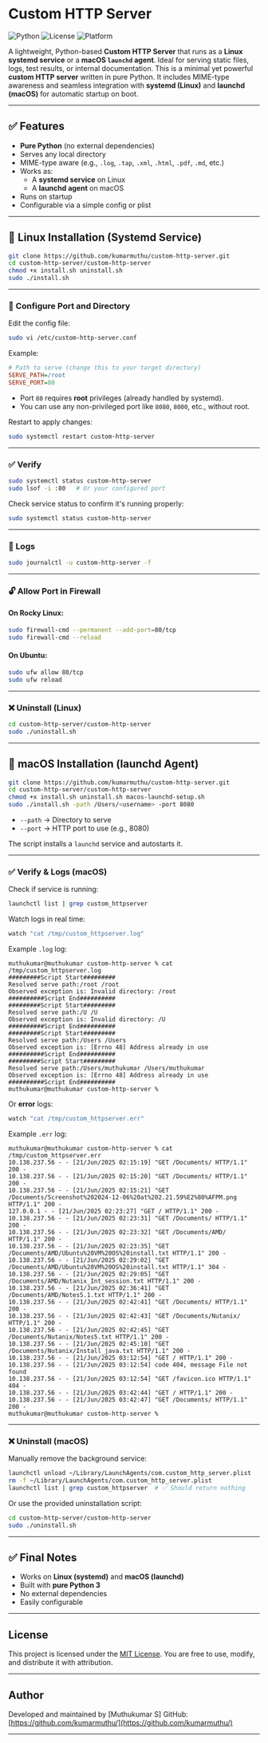# Custom HTTP Server

![Python](https://img.shields.io/badge/python-3.x-blue.svg)
![License](https://img.shields.io/badge/license-MIT-green.svg)
![Platform](https://img.shields.io/badge/platform-linux%20%7C%20macOS-lightgrey.svg)

A lightweight, Python-based **Custom HTTP Server** that runs as a **Linux systemd service** or a **macOS `launchd` agent**. Ideal for serving static files, logs, test results, or internal documentation.
This is a minimal yet powerful **custom HTTP server** written in pure Python. It includes MIME-type awareness and seamless integration with **systemd (Linux)** and **launchd (macOS)** for automatic startup on boot.

---

## ✅ Features

- **Pure Python** (no external dependencies)
- Serves any local directory
- MIME-type aware (e.g., `.log`, `.tap`, `.xml`, `.html`, `.pdf`, `.md`, etc.)
- Works as:
  - A **systemd service** on Linux
  - A **launchd agent** on macOS
- Runs on startup
- Configurable via a simple config or plist

---

## 🐧 Linux Installation (Systemd Service)

```bash
git clone https://github.com/kumarmuthu/custom-http-server.git
cd custom-http-server/custom-http-server
chmod +x install.sh uninstall.sh
sudo ./install.sh
```

---

### 🔧 Configure Port and Directory

Edit the config file:

```bash
sudo vi /etc/custom-http-server.conf
```

Example:

```ini
# Path to serve (change this to your target directory)
SERVE_PATH=/root
SERVE_PORT=80
```

* Port `80` requires **root** privileges (already handled by systemd).
* You can use any non-privileged port like `8080`, `8000`, etc., without root.

Restart to apply changes:

```bash
sudo systemctl restart custom-http-server
```

---

### ✅ Verify

```bash
sudo systemctl status custom-http-server
sudo lsof -i :80   # Or your configured port
```

Check service status to confirm it's running properly:

```bash
sudo systemctl status custom-http-server
```

---

### 📜 Logs

```bash
sudo journalctl -u custom-http-server -f
```

---

### 🔓 Allow Port in Firewall

#### On **Rocky Linux**:

```bash
sudo firewall-cmd --permanent --add-port=80/tcp
sudo firewall-cmd --reload
```

#### On **Ubuntu**:

```bash
sudo ufw allow 80/tcp
sudo ufw reload
```

---

### ❌ Uninstall (Linux)

```bash
cd custom-http-server/custom-http-server
sudo ./uninstall.sh
```

---

## 🍏 macOS Installation (launchd Agent)

```bash
git clone https://github.com/kumarmuthu/custom-http-server.git
cd custom-http-server/custom-http-server
chmod +x install.sh uninstall.sh macos-launchd-setup.sh
sudo ./install.sh -path /Users/<username> -port 8080
```

* `--path` → Directory to serve
* `--port` → HTTP port to use (e.g., 8080)

The script installs a `launchd` service and autostarts it.

---

### ✅ Verify & Logs (macOS)

Check if service is running:

```bash
launchctl list | grep custom_httpserver
```

Watch logs in real time:

```bash
watch "cat /tmp/custom_httpserver.log"
```

Example `.log` log:

```
muthukumar@muthukumar custom-http-server % cat /tmp/custom_httpserver.log      
#########Script Start#########
Resolved serve path:/root /root
Observed exception is: Invalid directory: /root
##########Script End##########
#########Script Start#########
Resolved serve path:/U /U
Observed exception is: Invalid directory: /U
##########Script End##########
#########Script Start#########
Resolved serve path:/Users /Users
Observed exception is: [Errno 48] Address already in use
##########Script End##########
#########Script Start#########
Resolved serve path:/Users/muthukumar /Users/muthukumar
Observed exception is: [Errno 48] Address already in use
##########Script End##########
muthukumar@muthukumar custom-http-server %
```

Or **error** logs:

```bash
watch "cat /tmp/custom_httpserver.err"
```

Example `.err` log:

```
muthukumar@muthukumar custom-http-server % cat /tmp/custom_httpserver.err         
10.138.237.56 - - [21/Jun/2025 02:15:19] "GET /Documents/ HTTP/1.1" 200 -
10.138.237.56 - - [21/Jun/2025 02:15:20] "GET /Documents/ HTTP/1.1" 200 -
10.138.237.56 - - [21/Jun/2025 02:15:21] "GET /Documents/Screenshot%202024-12-06%20at%202.21.59%E2%80%AFPM.png HTTP/1.1" 200 -
127.0.0.1 - - [21/Jun/2025 02:23:27] "GET / HTTP/1.1" 200 -
10.138.237.56 - - [21/Jun/2025 02:23:31] "GET /Documents/ HTTP/1.1" 200 -
10.138.237.56 - - [21/Jun/2025 02:23:32] "GET /Documents/AMD/ HTTP/1.1" 200 -
10.138.237.56 - - [21/Jun/2025 02:23:35] "GET /Documents/AMD/Ubuntu%20VM%20OS%20install.txt HTTP/1.1" 200 -
10.138.237.56 - - [21/Jun/2025 02:29:02] "GET /Documents/AMD/Ubuntu%20VM%20OS%20install.txt HTTP/1.1" 304 -
10.138.237.56 - - [21/Jun/2025 02:29:05] "GET /Documents/AMD/Nutanix_Int_session.txt HTTP/1.1" 200 -
10.138.237.56 - - [21/Jun/2025 02:36:41] "GET /Documents/AMD/Notes5.1.txt HTTP/1.1" 200 -
10.138.237.56 - - [21/Jun/2025 02:42:41] "GET /Documents/ HTTP/1.1" 200 -
10.138.237.56 - - [21/Jun/2025 02:42:43] "GET /Documents/Nutanix/ HTTP/1.1" 200 -
10.138.237.56 - - [21/Jun/2025 02:42:45] "GET /Documents/Nutanix/Notes5.txt HTTP/1.1" 200 -
10.138.237.56 - - [21/Jun/2025 02:45:10] "GET /Documents/Nutanix/Install_java.txt HTTP/1.1" 200 -
10.138.237.56 - - [21/Jun/2025 03:12:54] "GET / HTTP/1.1" 200 -
10.138.237.56 - - [21/Jun/2025 03:12:54] code 404, message File not found
10.138.237.56 - - [21/Jun/2025 03:12:54] "GET /favicon.ico HTTP/1.1" 404 -
10.138.237.56 - - [21/Jun/2025 03:42:44] "GET / HTTP/1.1" 200 -
10.138.237.56 - - [21/Jun/2025 03:42:47] "GET /Documents/ HTTP/1.1" 200 -
muthukumar@muthukumar custom-http-server %
```

---

### ❌ Uninstall (macOS)

Manually remove the background service:

```bash
launchctl unload ~/Library/LaunchAgents/com.custom_http_server.plist
rm -f ~/Library/LaunchAgents/com.custom_http_server.plist
launchctl list | grep custom_httpserver  # ✅ Should return nothing
```

Or use the provided uninstallation script:

```bash
cd custom-http-server/custom-http-server
sudo ./uninstall.sh
```

---

## ✅ Final Notes

* Works on **Linux (systemd)** and **macOS (launchd)**
* Built with **pure Python 3**
* No external dependencies
* Easily configurable

---

## License

This project is licensed under the [MIT License](https://opensource.org/licenses/MIT).
You are free to use, modify, and distribute it with attribution.

---

## Author

Developed and maintained by \[Muthukumar S]
GitHub: [https://github.com/kumarmuthu/](https://github.com/kumarmuthu/)

---
